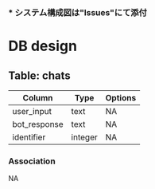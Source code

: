 ### * システム構成図は"Issues"にて添付





# DB design

## Table: chats
|Column|Type|Options|
|------|----|-------|
|user_input|text|NA|
|bot_response|text|NA|
|identifier|integer|NA|

### Association
NA
